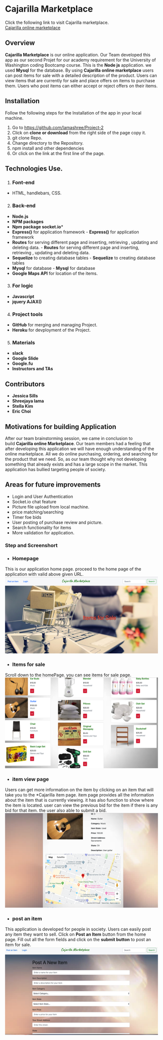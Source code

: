 # Cajarilla Marketplace
Click the following link to visit Cajarilla marketplace. <br>
[Cajarilla online marketplace](https://cajarilla-marketplace.herokuapp.com/)
## Overview
**Cajarilla Marketplace** is our online application. Our Team developed this app as our second Projet for our academy requirement for the University of Washington coding Bootcamp course. This is the **Node js** application. we used **Mysql** for the database. By using **Cajarilla online marketplace** users can post items for sale with a detailed description of the product. Users can view items that are currently for sale and place offers on items to purchase them. Users who post items can either accept or reject offers on their items.
## Installation
Follow the following steps for the Installation of the app in your local machine.
1. Go to <https://github.com/lamashree/Project-2>
2. Click on **clone or download** from the right side of the page copy it.
3. git clone Repo.
4. Change directory to the Repository.
5. npm install and other dependencies
6. Or click on the link at the first line of the page.
## Technologies Use.
1. ### Font-end
- HTML, handlebars, CSS.	
2. ### Back-end
- **Node.js**
- **NPM packages**
- **Npm package socket.io***
- **Express()** for application framework	- **Express()** for application framework
- **Routes** for serving different page and inserting, retrieving , updating and deleting data.	- **Routes** for serving different page and inserting, retrieving , updating and deleting data.
- **Sequelize** to creating database tables	- **Sequelize** to creating database tables
- **Mysql** for database	- **Mysql** for database
- **Google Maps API** for location of the items.
3. ### For logic	
- **Javascript**
- **jquery AJAX()**
4. ### Project tools
- **GitHub** for merging and managing Project.
- **Heroku** for devployment of the Project.
5. ### Materials 
 - **slack**
 - **Google Slide**
 - **Google.fu**
 - **Instructors and TAs**
## Contributors
- **Jessica Sills**
- **Shreejaya lama**
- **Stella Kim**
- **Eric Choi**
## Motivations for building Application
After our team brainstorming session, we came in conclusion to build **Cajarilla online Marketplace**. Our team members had a feeling that after developing this application we will have enough understanding of the online marketplace. All we do online purchasing, ordering, and searching for the product that we need. So, as our team thought why not developing something that already exists and has a large scope in the market. This application has bullied targeting people of society.
## Areas for future improvements
- Login and User Authentication
-  Socket.io chat feature
- Picture file upload from local machine.
- price matching/searching
- Timer foe bids
- User posting of purchase review and picture.
- Search functionality for items
- More validation for application.
### Step and Screenshort 
 * ### Homepage
This is our application home page. proceed to the home page of the application with valid above given URL.
 ![home page](/public/images/Image1.png)
* ### Items for sale
 Scroll down to the homePage. you can see items for sale page. <br>
 ![items for sale page](/public/images/image2.png)
* ### item view page
Users can get more information on the item by clicking on an item that will take you to the *Cajarilla item page. item page provides all the information about the item that is currently viewing. it has also function to show where the item is located. user can view the previous bid for the item if there is any bid for that item. the user also able to submit a bid.<br>
 ![item iformatiom page](/public/images/image3.png)
* ### post an item
This application is developed for people in society. Users can easily post any item they want to sell. Click on **Post an Item** button from the home page. Fill out all the form fields and click on the **submit button** to post an item for sale. ![post an item page](/public/images/image3.jpg)
